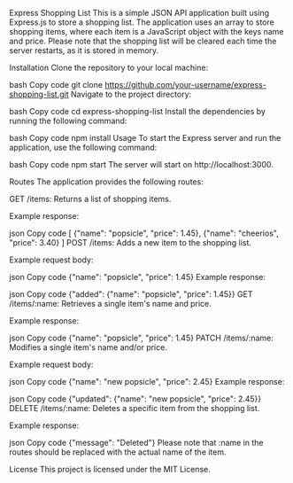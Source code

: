 Express Shopping List
This is a simple JSON API application built using Express.js to store a shopping list. The application uses an array to store shopping items, where each item is a JavaScript object with the keys name and price. Please note that the shopping list will be cleared each time the server restarts, as it is stored in memory.

Installation
Clone the repository to your local machine:

bash
Copy code
git clone https://github.com/your-username/express-shopping-list.git
Navigate to the project directory:

bash
Copy code
cd express-shopping-list
Install the dependencies by running the following command:

bash
Copy code
npm install
Usage
To start the Express server and run the application, use the following command:

bash
Copy code
npm start
The server will start on http://localhost:3000.

Routes
The application provides the following routes:

GET /items: Returns a list of shopping items.

Example response:

json
Copy code
[
  {"name": "popsicle", "price": 1.45},
  {"name": "cheerios", "price": 3.40}
]
POST /items: Adds a new item to the shopping list.

Example request body:

json
Copy code
{"name": "popsicle", "price": 1.45}
Example response:

json
Copy code
{"added": {"name": "popsicle", "price": 1.45}}
GET /items/:name: Retrieves a single item's name and price.

Example response:

json
Copy code
{"name": "popsicle", "price": 1.45}
PATCH /items/:name: Modifies a single item's name and/or price.

Example request body:

json
Copy code
{"name": "new popsicle", "price": 2.45}
Example response:

json
Copy code
{"updated": {"name": "new popsicle", "price": 2.45}}
DELETE /items/:name: Deletes a specific item from the shopping list.

Example response:

json
Copy code
{"message": "Deleted"}
Please note that :name in the routes should be replaced with the actual name of the item.

License
This project is licensed under the MIT License.
